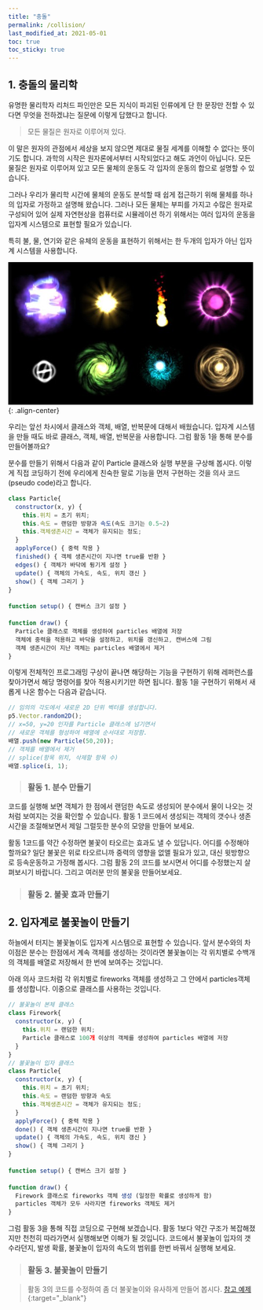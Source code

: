 ```yaml
---
title: "충돌"
permalink: /collision/
last_modified_at: 2021-05-01
toc: true
toc_sticky: true
---
```


## 1. 충돌의 물리학

유명한 물리학자 리처드 파인만은 모든 지식이 파괴된 인류에게 단 한 문장만 전할 수 있다면 무엇을 전하겠냐는 질문에 이렇게 답했다고 합니다.

> 모든 물질은 원자로 이루어져 있다.

이 말은 원자의 관점에서 세상을 보지 않으면 제대로 물질 세계를 이해할 수 없다는 뜻이기도 합니다. 과학의 시작은 원자론에서부터 시작되었다고 해도 과언이 아닙니다. 모든 물질은 원자로 이루어져 있고 모든 물체의 운동도 각 입자의 운동의 합으로 설명할 수 있습니다.

그러나 우리가 물리학 시간에 물체의 운동도 분석할 때 쉽게 접근하기 위해 물체를 하나의 입자로 가정하고 설명해 왔습니다. 그러나 모든 물체는 부피를 가지고 수많은 원자로 구성되어 있어 실제 자연현상을 컴퓨터로 시뮬레이션 하기 위해서는 여러 입자의 운동을 입자계 시스템으로 표현할 필요가 있습니다. 

특히 불, 물, 연기와 같은 유체의 운동을 표현하기 위해서는 한 두개의 입자가 아닌 입자계 시스템을 사용합니다.

!["파티클 효과"](/assets/images/particle_effect.jpg){: .align-center}

우리는 앞선 차시에서 클래스와 객체, 배열, 반복문에 대해서 배웠습니다. 입자계 시스템을 만들 때도 바로 클래스, 객체, 배열, 반복문을 사용합니다. 그럼 활동 1을 통해 분수를 만들어볼까요?

분수를 만들기 위해서 다음과 같이 Particle 클래스와 실행 부분을 구상해 봅시다. 이렇게 직접 코딩하기 전에 우리에게 친숙한 말로 기능을 먼저 구현하는 것을 의사 코드(pseudo code)라고 합니다.

```javascript
class Particle{
  constructor(x, y) {
    this.위치 = 초기 위치;
    this.속도 = 랜덤한 방향과 속도(속도 크기는 0.5~2)
    this.객체생존시간 = 객체가 유지되는 정도;
  }
  applyForce() { 중력 작용 }
  finished() { 객체 생존시간이 지나면 true를 반환 }
  edges() { 객체가 바닥에 튕기게 설정 }
  update() { 객체의 가속도, 속도, 위치 갱신 }
  show() { 객체 그리기 }
}

function setup() { 캔버스 크기 설정 }

function draw() {
  Particle 클래스로 객체를 생성하여 particles 배열에 저장
  객체에 중력을 적용하고 바닥을 설정하고, 위치를 갱신하고, 캔버스에 그림
  객체 생존시간이 지난 객체는 particles 배열에서 제거
}  
```

이렇게 전체적인 프로그래밍 구상이 끝나면 해당하는 기능을 구현하기 위해 레퍼런스를 찾아가면서 해당 명령어를 찾아 적용시키기만 하면 됩니다. 활동 1을 구현하기 위해서 새롭게 나온 함수는 다음과 같습니다.

```javascript
// 임의의 각도에서 새로운 2D 단위 벡터를 생성합니다.
p5.Vector.random2D();
// x=50, y=20 인자를 Particle 클래스에 넘기면서 
// 새로운 객체를 형성하여 배열에 순서대로 저장함.
배열.push(new Particle(50,20));
// 객체를 배열에서 제거
// splice(항목 위치, 삭제할 항목 수)
배열.splice(i, 1);
```

> ### 활동 1. 분수 만들기 

<script src="//toolness.github.io/p5.js-widget/p5-widget.js"></script>
<script type="text/p5" data-height="500" data-p5-version="1.2.0">
let particles = [];

class Particle{
  constructor(x, y) {
    this.pos = createVector(x, y);
    // 객체의 처음 속도의 방향을 랜덤하게 설정
    this.vel = p5.Vector.random2D();
    // 객체의 처음 속도의 크기를 랜덤하게 설정 (0.5~2)
    this.vel.mult(random(0.5, 2));
    this.mass = 1;
    this.acc = createVector(0, 0);
    this.r = 2;
    this.lifetime = 255;
  }
  
  applyForce(force) {
    let f = p5.Vector.div(force, this.mass);
    this.acc.add(f);
  }
  
  finished() {
    // 객체 생존 시간이 0보다 작으면 true 를 반환
    return this.lifetime < 0;
  }
  
  edges() {
    if (this.pos.y >= height - this.r) {
      this.pos.y = height - this.r;
      // 바닥과 충돌하면 속도가 80%로 감소
      this.vel.y *= -0.8;
    }
  }
  
  update() {
    this.vel.add(this.acc);
    this.pos.add(this.vel);
    this.acc.set(0, 0);
    
    this.lifetime -= 5;
  }
  
  show() {
    // stroke() 함수는 그리는 선의 색을 나타냄
    stroke(0,100,255, this.lifetime);
    // strokeWeight() 함수는 그리는 선의 두께를 나타냄
    strokeWeight(2);
    // fill()은 채우는 색을 나타내고 시간이 지날수록 객체의 색이 투명해지도록 설정
    fill(0,200,255, this.lifetime);
    ellipse(this.pos.x, this.pos.y, this.r * 2, this.r * 2);
  }
}

function setup() {
  createCanvas(100, 100);
}

function draw() {
  background(220);
  
  // 한 프레임당 생성되는 객체의 갯수를 3개로 설정
  // i < 3 에서 숫자를 증가시키면 생성되는 객체가 많아짐 
  for (let i = 0; i < 3; i++) {
    particles.push(new Particle(50, 20));
  }

  for (let particle of particles) {
    let gravity = createVector(0, 0.2);
    particle.applyForce(gravity);
    particle.edges();
    particle.update();
    particle.show();
  }
  
  // 배열의 마지막부터 객체 생존시간이 남아있는지 체크
  // 객첵 생존 시간이 0보다 작으면 배열에서 해당 객체 제거
  for (let i = particles.length - 1; i >= 0; i--) {
    if (particles[i].finished()) {
      particles.splice(i, 1);
    }
  }
}
</script>

코드를 실행해 보면 객체가 한 점에서 랜덤한 속도로 생성되어 분수에서 물이 나오는 것처럼 보여지는  것을 확인할 수 있습니다. 활동 1 코드에서 생성되는 객체의 갯수나 생존시간을 조절해보면서 제일 그럴듯한 분수의 모양을 만들어 보세요.

활동 1코드를 약간 수정하면 불꽃이 타오르는 효과도 낼 수 있답니다. 어디를 수정해야 할까요?
일단 불꽃은 위로 타오르니까 중력의 영향을 없앨 필요가 있고, 대신 윗방향으로 등속운동하고 가정해 봅시다. 그럼 활동 2의 코드를 보시면서 어디를 수정했는지 살펴보시기 바랍니다. 그리고 여러분 만의 불꽃을 만들어보세요.

> ### 활동 2. 불꽃 효과 만들기 

<script src="//toolness.github.io/p5.js-widget/p5-widget.js"></script>
<script type="text/p5" data-height="500" data-p5-version="1.2.0">
let particles = [];

class Particle{
  constructor(x, y) {
    this.pos = createVector(random(45, 55), y);
    // 속도를 위로 향하도록 설정
    this.vel = createVector(random(-0.5, 0.5), random(-3, -1));
    this.mass = 1;
    this.acc = createVector(0, 0);
    this.r = 3;
    this.lifetime = 255;
  }
  
  applyForce(force) {
    let f = p5.Vector.div(force, this.mass);
    this.acc.add(f);
  }
  
  finished() {
    return this.lifetime < 0;
  }
  
  update() {
    this.vel.add(this.acc);
    this.pos.add(this.vel);
    this.acc.set(0, 0);
    
    this.lifetime -= 10;
  }
  
  show() {
    // 선의 두께를 0으로 설정하고 내부만 색칠
    noStroke();
    fill(random(230,255), random(50, 100), 10, this.lifetime);
    ellipse(this.pos.x, this.pos.y, this.r * 2, this.r * 2);
  }
}

function setup() {
  createCanvas(100, 100);
}

function draw() {
  background(220);
  
  for (let i = 0; i < 5; i++) {
    particles.push(new Particle(50, 100));
  }

  for (let particle of particles) {
    // 불 입자는 중력이 작용하지 않고 윗방향으로 등속운동하는 것으로 구현
    let gravity = createVector(0, 0);
    particle.applyForce(gravity);
    particle.update();
    particle.show();
  }
  
  for (let i = particles.length - 1; i >= 0; i--) {
    if (particles[i].finished()) {
      particles.splice(i, 1);
    }
  }
}
</script>

## 2. 입자계로 불꽃놀이 만들기

하늘에서 터지는 불꽃놀이도 입자계 시스템으로 표현할 수 있습니다. 앞서 분수와의 차이점은 분수는 한점에서 계속 객체를 생성하는 것이라면 불꽃놀이는 각 위치별로 수백개의 객체를 배열로 저장해서 한 번에 보여주는 것입니다. 

아래 의사 코드처럼 각 위치별로 fireworks 객체를 생성하고 그 안에서 particles객체를 생성합니다. 이중으로 클래스를 사용하는 것입니다.

```javascript
// 불꽃놀이 본체 클래스
class Firework{
  constructor(x, y) {
    this.위치 = 랜덤한 위치;
    Particle 클래스로 100개 이상의 객체를 생성하여 particles 배열에 저장
  }  
}
// 불꽃놀이 입자 클래스
class Particle{
  constructor(x, y) {
    this.위치 = 초기 위치;
    this.속도 = 랜덤한 방향과 속도
    this.객체생존시간 = 객체가 유지되는 정도;
  }
  applyForce() { 중력 작용 }
  done() { 객체 생존시간이 지나면 true를 반환 }
  update() { 객체의 가속도, 속도, 위치 갱신 }
  show() { 객체 그리기 }
}

function setup() { 캔버스 크기 설정 }

function draw() {
  Firework 클래스로 fireworks 객체 생성 (일정한 확률로 생성하게 함)
  particles 객체가 모두 사라지면 fireworks 객체도 제거
}  
```
그럼 활동 3을 통해 직접 코딩으로 구현해 보겠습니다. 활동 1보다 약간 구조가 복잡해졌지만 천천히 따라가면서 실행해보면 이해가 될 것입니다. 코드에서 불꽃놀이 입자의 갯수라던지, 발생 확률, 불꽃놀이 입자의 속도의 범위를 한번 바꿔서 실행해 보세요. 

> ### 활동 3. 불꽃놀이 만들기 

<script src="//toolness.github.io/p5.js-widget/p5-widget.js"></script>
<script type="text/p5" data-height="500" data-p5-version="1.2.0">
let fireworks = [];
let gravity;

// 불꽃놀이 본체 클래스
class Firework {
  constructor() {
    this.particles = [];
    this.firework = new Particle(random(width), random(height/4, height/2));
    // 불꽃놀이 입자를 100개 만듬   
    for (let i = 0; i < 100; i++) {
      const p = new Particle(this.firework.pos.x, this.firework.pos.y);
      this.particles.push(p);
    }
  }

  done() {
    // particles 배열에서 객체가 모두 제거되어 크기가 0이 되면
    if (this.particles.length === 0) {
      return true;
    } else {
      return false;
    }
  }

  update() {
    for (let i = this.particles.length - 1; i >= 0; i--) {
      this.particles[i].applyForce(gravity);
      this.particles[i].update();
      // 입자의 생존시간이 지나면 불꽃놀이 입자를 배열에서 제거 
      if (this.particles[i].done()) {
        this.particles.splice(i, 1);
      }
    }
  }

  show() {
    for (var i = 0; i < this.particles.length; i++) {
      this.particles[i].show();
    }
  }
}

// 불꽃놀이 입자 클래스
class Particle {
  constructor(x, y) {
    this.pos = createVector(x, y);
    this.acc = createVector(0, 0);
    this.vel = p5.Vector.random2D();
    this.vel.mult(random(0, 1));
    this.lifetime = 255;
  }

  applyForce(force) {
    this.acc.add(force);
  }

  update() {
    this.vel.add(this.acc);
    this.pos.add(this.vel);
    this.acc.mult(0);    
    this.lifetime -= 4;
  }

  done() {
    // 객체 생존 시간이 0보다 작으면 true 를 반환
    return this.lifetime < 0;
  }

  show() {
    strokeWeight(2);
    stroke(255, 255, 0, this.lifetime);
    // 입자를 점으로 그림
    point(this.pos.x, this.pos.y);
  }
}

function setup() {
  createCanvas(100, 100);
  gravity = createVector(0, 0.05);
}

function draw() {
  background(0,100);  
  // 숫자가 랜덤하게 0~1사이 숫자가 발생할 때 0.1보다 작을때만 불꽃놀이 객체 생성
  // 0.1 숫자보다 크게 하면 불꽃놀이 발생 확률이 높아짐
  if (random(1) < 0.1) {
    fireworks.push(new Firework());
  }
  
  for (let i = fireworks.length - 1; i >= 0; i--) {
    fireworks[i].update();
    fireworks[i].show();
    
    // 불꽃놀이 입자가 모두 사라지면 불꽃놀이 본체를 제거
    if (fireworks[i].done()) {
      fireworks.splice(i, 1);
    }
  }
}
</script>


> 활동 3의 코드를 수정하여 좀 더 불꽃놀이와 유사하게 만들어 봅시다. 
> [참고 예제](https://editor.p5js.org/physics-mulberry/sketches/ZozMwGZo0){:target="_blank"}
